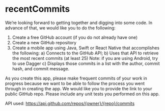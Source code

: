 # recentCommits
We’re looking forward to getting together and digging into some code.
In advance of that, we would like you to do the following:
1. Create a free GitHub account (if you do not already have one)
2. Create a new GitHub repository
3. Create a mobile app using Java, Swift or React Native that accomplishes the following:
 a) Connects to the GitHub API;
 b) Uses that API to retrieve the most recent commits (at least 25) Note: if you are using Android, try to use Dagger
 c) Displays those commits in a list with the author, commit hash, and commit message.

As you create this app, please make frequent commits of your work in progress because we want to be able to follow the
process you went through in creating the app. We would like you to provide the link to your public GitHub repo.
Please include any unit tests you performed on this app.

API used:
 https://api.github.com/repos/{owner}/{repo}/commits
